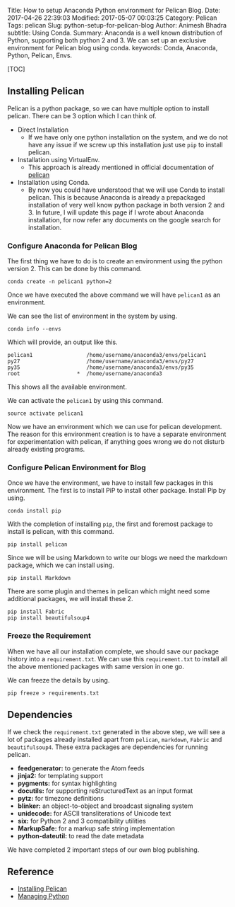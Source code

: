 Title: How to setup Anaconda Python environment for Pelican Blog.
Date: 2017-04-26 22:39:03
Modified: 2017-05-07 00:03:25
Category: Pelican
Tags: pelican
Slug: python-setup-for-pelican-blog
Author: Animesh Bhadra
subtitle: Using Conda.
Summary: Anaconda is a well known distribution of Python, supporting both python 2 and 3. We can set up an exclusive environment for Pelican blog using conda.
keywords: Conda, Anaconda, Python, Pelican, Envs.

[TOC]

## Installing Pelican ##

Pelican is a python package, so we can have multiple option to install pelican. There can be 3 option which I can think of.

* Direct Installation
    - If we have only one python installation on the system, and we do not have any issue if we screw up this installation just use `pip` to install pelican.
* Installation using VirtualEnv.
    - This approach is already mentioned in official documentation of [pelican](http://docs.getpelican.com/en/stable/install.html "Installing Pelican")
* Installation using Conda.
    - By now you could have understood that we will use Conda to install pelican. This is because Anaconda is already a prepackaged installation of very well know python package in both version 2 and 3. In future, I will update this page if I wrote about Anaconda installation, for now refer any documents on the google search for installation.

### Configure Anaconda for Pelican Blog ###

The first thing we have to do is to create an environment using the python version 2. This can be done by this command.

````
conda create -n pelican1 python=2
````

Once we have executed the above command we will have `pelican1` as an environment.

We can see the list of environment in the system by using.

````
conda info --envs
````

Which will provide, an output like this.

````
pelican1                 /home/username/anaconda3/envs/pelican1
py27                     /home/username/anaconda3/envs/py27
py35                     /home/username/anaconda3/envs/py35
root                  *  /home/username/anaconda3
````

This shows all the available environment.

We can activate the `pelican1` by using this command.

````
source activate pelican1
````

Now we have an environment which we can use for pelican development. The reason for this environment creation is to have a separate environment for experimentation with pelican, if anything goes wrong we do not disturb already existing programs.

### Configure Pelican Environment for Blog ###

Once we have the environment, we have to install few packages in this environment. The first is to install PiP to install other package. Install Pip by using.

````
conda install pip
````

With the completion of installing `pip`, the first and foremost package to install is pelican, with this command.

````
pip install pelican
````

Since we will be using Markdown to write our blogs we need the markdown package, which we can install using.

````
pip install Markdown
````

There are some plugin and themes in pelican which might need some additional packages, we will install these 2.

````
pip install Fabric
pip install beautifulsoup4
````

### Freeze the Requirement ###
When we have all our installation complete, we should save our package history into a `requirement.txt`. We can use this `requirement.txt` to install all the above mentioned packages with same version in one go.

We can freeze the details by using.

````
pip freeze > requirements.txt
````

## Dependencies ##

If we check the `requirement.txt` generated in the above step, we will see a lot of packages already installed apart from `pelican`, `markdown`, `Fabric` and `beautifulsoup4`. These extra packages are dependencies for running pelican.

* **feedgenerator:** to generate the Atom feeds
* **jinja2:** for templating support
* **pygments:** for syntax highlighting
* **docutils:** for supporting reStructuredText as an input format
* **pytz:** for timezone definitions
* **blinker:** an object-to-object and broadcast signaling system
* **unidecode:** for ASCII transliterations of Unicode text
* **six:** for Python 2 and 3 compatibility utilities
* **MarkupSafe:** for a markup safe string implementation
* **python-dateutil:** to read the date metadata


We have completed 2 important steps of our own blog publishing.

## Reference ##

* [Installing Pelican ](http://docs.getpelican.com/en/stable/install.html)
* [Managing Python ](https://conda.io/docs/py2or3.html)
